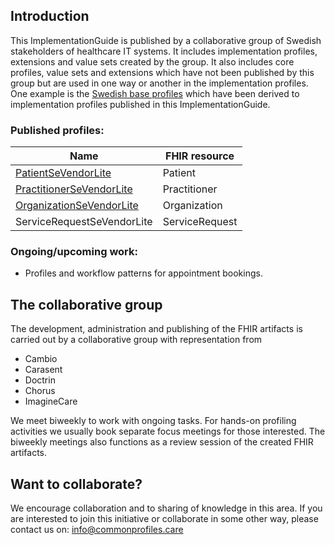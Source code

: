 ## Introduction
This ImplementationGuide is published by a collaborative group of Swedish stakeholders of healthcare IT systems. It includes implementation profiles, extensions and value sets created by the group.
It also includes core profiles, value sets and extensions which have not been published by this group but are used in one way or another in the implementation profiles. One example is the [Swedish base profiles](http://hl7.se/fhir/ig/base/profiles.html) which have been derived to implementation profiles published in this ImplementationGuide.

### Published profiles:

|Name|FHIR resource|
|----|----|
|[PatientSeVendorLite](StructureDefinition-PatientSEVendorLite.html)|Patient|
|[PractitionerSeVendorLite](StructureDefinition-PractitionerSEVendorLite.html)|Practitioner|
|[OrganizationSeVendorLite](StructureDefinition-OrganizationSEVendorLite.html)|Organization|
|ServiceRequestSeVendorLite|ServiceRequest|

### Ongoing/upcoming work:
* Profiles and workflow patterns for appointment bookings.


## The collaborative group
The development, administration and publishing of the FHIR artifacts is carried out by a collaborative group with representation from
* Cambio
* Carasent
* Doctrin
* Chorus
* ImagineCare

We meet biweekly to work with ongoing tasks. For hands-on profiling activities we usually book separate focus meetings for those interested. The biweekly meetings also functions as a review session of the created FHIR artifacts.


## Want to collaborate?
We encourage collaboration and to sharing of knowledge in this area. If you are interested to join this initiative or collaborate in some other way,  please contact us on: info@commonprofiles.care
